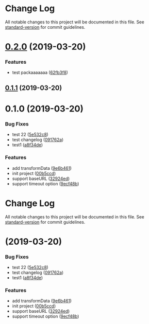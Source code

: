 # Change Log

All notable changes to this project will be documented in this file. See [standard-version](https://github.com/conventional-changelog/standard-version) for commit guidelines.

# [0.2.0](https://github.com/TOC-TEAM/lernaReposTest/compare/v0.1.1...v0.2.0) (2019-03-20)


### Features

* test packaaaaaaa ([62fb3f8](https://github.com/TOC-TEAM/lernaReposTest/commit/62fb3f8))



## [0.1.1](https://github.com/TOC-TEAM/lernaReposTest/compare/v0.1.0...v0.1.1) (2019-03-20)



# 0.1.0 (2019-03-20)


### Bug Fixes

* test 22 ([5e532c8](https://github.com/TOC-TEAM/lernaReposTest/commit/5e532c8))
* test changelog ([091762a](https://github.com/TOC-TEAM/lernaReposTest/commit/091762a))
* test1 ([a8f34de](https://github.com/TOC-TEAM/lernaReposTest/commit/a8f34de))


### Features

* add transformData ([9e6b461](https://github.com/TOC-TEAM/lernaReposTest/commit/9e6b461))
* init project ([00b5ccd](https://github.com/TOC-TEAM/lernaReposTest/commit/00b5ccd))
* support baseURL ([32924ed](https://github.com/TOC-TEAM/lernaReposTest/commit/32924ed))
* support timeout option ([9ecf48b](https://github.com/TOC-TEAM/lernaReposTest/commit/9ecf48b))



# Change Log

All notable changes to this project will be documented in this file. See [standard-version](https://github.com/conventional-changelog/standard-version) for commit guidelines.

#  (2019-03-20)


### Bug Fixes

* test 22 ([5e532c8](https://github.com/TOC-TEAM/lernaReposTest/commit/5e532c8))
* test changelog ([091762a](https://github.com/TOC-TEAM/lernaReposTest/commit/091762a))
* test1 ([a8f34de](https://github.com/TOC-TEAM/lernaReposTest/commit/a8f34de))


### Features

* add transformData ([9e6b461](https://github.com/TOC-TEAM/lernaReposTest/commit/9e6b461))
* init project ([00b5ccd](https://github.com/TOC-TEAM/lernaReposTest/commit/00b5ccd))
* support baseURL ([32924ed](https://github.com/TOC-TEAM/lernaReposTest/commit/32924ed))
* support timeout option ([9ecf48b](https://github.com/TOC-TEAM/lernaReposTest/commit/9ecf48b))
